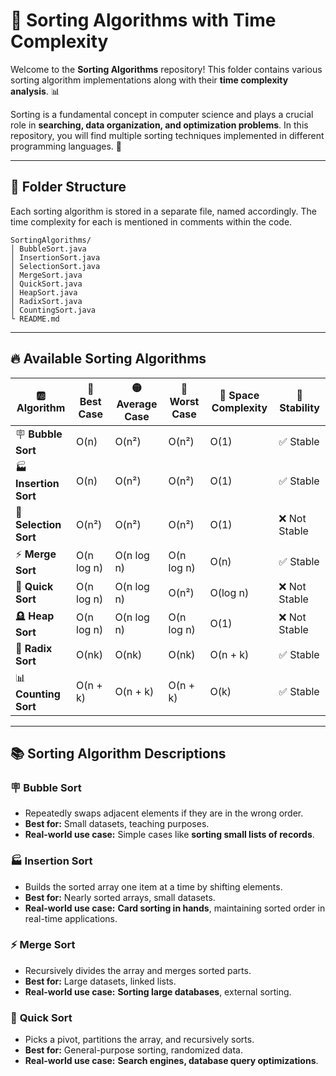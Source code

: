# 🚀 Sorting Algorithms with Time Complexity  

Welcome to the **Sorting Algorithms** repository! This folder contains various sorting algorithm implementations along with their **time complexity analysis**. 📊  

Sorting is a fundamental concept in computer science and plays a crucial role in **searching, data organization, and optimization problems**. In this repository, you will find multiple sorting techniques implemented in different programming languages. 🎯  

---

## 📂 Folder Structure  
Each sorting algorithm is stored in a separate file, named accordingly. The time complexity for each is mentioned in comments within the code.  

```
SortingAlgorithms/
│️️️ BubbleSort.java
│️️️ InsertionSort.java
│️️️ SelectionSort.java
│️️️ MergeSort.java
│️️️ QuickSort.java
│️️️ HeapSort.java
│️️️ RadixSort.java
│️️️ CountingSort.java
└️️️ README.md
```

---

## 🔥 Available Sorting Algorithms  

| 🆎 Algorithm | 🔵 Best Case | 🟡 Average Case | 🔴 Worst Case | 💾 Space Complexity | 📝 Stability |
|-------------|------------|--------------|--------------|----------------|------------|
| 🪧 **Bubble Sort** | O(n) | O(n²) | O(n²) | O(1) | ✅ Stable |
| 🏭 **Insertion Sort** | O(n) | O(n²) | O(n²) | O(1) | ✅ Stable |
| 🥢 **Selection Sort** | O(n²) | O(n²) | O(n²) | O(1) | ❌ Not Stable |
| ⚡ **Merge Sort** | O(n log n) | O(n log n) | O(n log n) | O(n) | ✅ Stable |
| 🎈 **Quick Sort** | O(n log n) | O(n log n) | O(n²) | O(log n) | ❌ Not Stable |
| 🪦 **Heap Sort** | O(n log n) | O(n log n) | O(n log n) | O(1) | ❌ Not Stable |
| 🌊 **Radix Sort** | O(nk) | O(nk) | O(nk) | O(n + k) | ✅ Stable |
| 📊 **Counting Sort** | O(n + k) | O(n + k) | O(n + k) | O(k) | ✅ Stable |

---

## 📚 Sorting Algorithm Descriptions  

### 🪧 **Bubble Sort**  
- Repeatedly swaps adjacent elements if they are in the wrong order.  
- **Best for:** Small datasets, teaching purposes.  
- **Real-world use case:** Simple cases like **sorting small lists of records**.  

### 🏭 **Insertion Sort**  
- Builds the sorted array one item at a time by shifting elements.  
- **Best for:** Nearly sorted arrays, small datasets.  
- **Real-world use case:** **Card sorting in hands**, maintaining sorted order in real-time applications.  

### ⚡ **Merge Sort**  
- Recursively divides the array and merges sorted parts.  
- **Best for:** Large datasets, linked lists.  
- **Real-world use case:** **Sorting large databases**, external sorting.  

### 🎈 **Quick Sort**  
- Picks a pivot, partitions the array, and recursively sorts.  
- **Best for:** General-purpose sorting, randomized data.  
- **Real-world use case:** **Search engines, database query optimizations**.  


